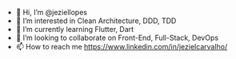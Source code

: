 - 👋 Hi, I’m @jeziellopes
- 👀 I’m interested in Clean Architecture, DDD, TDD
- 🌱 I’m currently learning Flutter, Dart
- 💞️ I’m looking to collaborate on Front-End, Full-Stack, DevOps
- 📫 How to reach me https://www.linkedin.com/in/jezielcarvalho/

<!---
jeziellopes/jeziellopes is a ✨ special ✨ repository because its `README.md` (this file) appears on your GitHub profile.
You can click the Preview link to take a look at your changes.
--->
